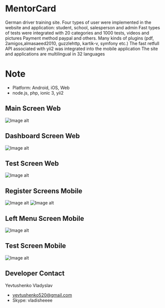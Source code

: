# MentorCard
German driver training site. Four types of user were implemented in the website and application: student, school, salesperson and admin
Fast types of tests were integrated with 20 categories and 1000 tests, videos and pictures
Payment method paypal and others. Many kinds of plugins (pdf, 2amigos,almasaeed2010, guzzlehttp, kartik-v, symfony etc.)
The fast retfull API associated with yii2 was integrated into the mobile application
The site and applications are multilingual in 32 languages

# Note
* Platform: Android, iOS, Web
* node.js, php, ionic 3, yii2

## Main Screen Web
![Image alt](https://github.com/appvilo/MentorCard/blob/master/web/pictures/main.png)

## Dashboard Screen Web
![Image alt](https://github.com/appvilo/MentorCard/blob/master/web/pictures/dashboard.jpg)

## Test Screen Web
![Image alt](https://github.com/appvilo/MentorCard/blob/master/web/pictures/test.png)

## Register Screens Mobile
![Image alt](https://github.com/appvilo/MentorCard/blob/master/web/pictures/3.png)
![Image alt](https://github.com/appvilo/MentorCard/blob/master/web/pictures/4.png)

## Left Menu Screen Mobile
![Image alt](https://github.com/appvilo/MentorCard/blob/master/web/pictures/5.png)

## Test Screen Mobile
![Image alt](https://github.com/appvilo/MentorCard/blob/master/web/pictures/8.png)

## Developer Contact
Yevtushenko Vladyslav

* yevtushenko520@gmail.com
* Skype: vladisheeee


